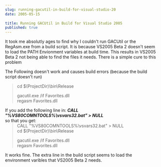 ```yaml
---
slug: running-gacutil-in-build-for-visual-studio-20
date: 2005-05-15
 
title: Running GACUtil in Build for Visual Studio 2005
published: true
---
```

It took me absolutly ages to find why I couldn't run GACUtil or the RegAsm.exe from a build script. It is because VS2005 Beta 2 doesn't seem to load the PATH Envionment variables at build time. This results in VS2005 Beta 2 not being able to find the files it needs. There is a simple cure to this problem<p />The Following doesn't work and causes build errors (because the build script doesn't run)<br /><blockquote style="margin-top: 0; margin-bottom: 0;"><div style="MARGIN-RIGHT: 0px;">cd $(ProjectDir)\bin\Release<p />gacutil.exe /if Favorites.dll<br />regasm Favorites.dll</div></blockquote><div style="MARGIN-RIGHT: 0px;">If you add the following line in: <strong><em>CALL "%VS80COMNTOOLS%\vsvars32.bat" &gt; NULL</em></strong><br />so that you get:</div><blockquote style="margin-top: 0; margin-bottom: 0;"><div style="MARGIN-RIGHT: 0px;">CALL "%VS80COMNTOOLS%\vsvars32.bat" &gt; NULL<br />cd $(ProjectDir)\bin\Release<p />gacutil.exe /if Favorites.dll<br />regasm Favorites.dll</div></blockquote><div style="MARGIN-RIGHT: 0px;">It works fine. The extra line in the build script seems to load the environment varibles that VS2005 Beta 2 needs.<p />
</div><p />

